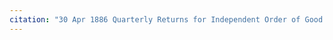 ```yaml
---
citation: "30 Apr 1886 Quarterly Returns for Independent Order of Good Templars High Bridge Lodge No. 296. Filled in by Emily."
---
```

